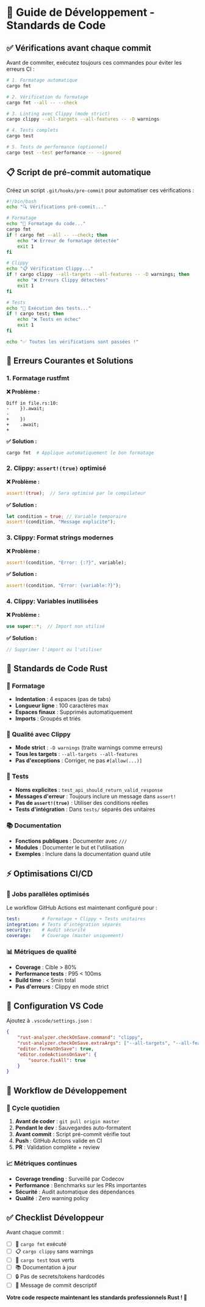# 🔧 Guide de Développement - Standards de Code

## ✅ Vérifications avant chaque commit

Avant de commiter, exécutez toujours ces commandes pour éviter les erreurs CI :

```bash
# 1. Formatage automatique
cargo fmt

# 2. Vérification du formatage
cargo fmt --all -- --check

# 3. Linting avec Clippy (mode strict)
cargo clippy --all-targets --all-features -- -D warnings

# 4. Tests complets
cargo test

# 5. Tests de performance (optionnel)
cargo test --test performance -- --ignored
```

## 📋 Script de pré-commit automatique

Créez un script `.git/hooks/pre-commit` pour automatiser ces vérifications :

```bash
#!/bin/bash
echo "🔍 Vérifications pré-commit..."

# Formatage
echo "📝 Formatage du code..."
cargo fmt
if ! cargo fmt --all -- --check; then
    echo "❌ Erreur de formatage détectée"
    exit 1
fi

# Clippy
echo "📋 Vérification Clippy..."
if ! cargo clippy --all-targets --all-features -- -D warnings; then
    echo "❌ Erreurs Clippy détectées"
    exit 1
fi

# Tests
echo "🧪 Exécution des tests..."
if ! cargo test; then
    echo "❌ Tests en échec"
    exit 1
fi

echo "✅ Toutes les vérifications sont passées !"
```

## 🚫 Erreurs Courantes et Solutions

### 1. **Formatage rustfmt**

**❌ Problème :**
```
Diff in file.rs:10:
-    }).await;
-    
+    })
+    .await;
+
```

**✅ Solution :**
```bash
cargo fmt  # Applique automatiquement le bon formatage
```

### 2. **Clippy: `assert!(true)` optimisé**

**❌ Problème :**
```rust
assert!(true);  // Sera optimisé par le compilateur
```

**✅ Solution :**
```rust
let condition = true; // Variable temporaire
assert!(condition, "Message explicite");
```

### 3. **Clippy: Format strings modernes**

**❌ Problème :**
```rust
assert!(condition, "Error: {:?}", variable);
```

**✅ Solution :**
```rust
assert!(condition, "Error: {variable:?}");
```

### 4. **Clippy: Variables inutilisées**

**❌ Problème :**
```rust
use super::*;  // Import non utilisé
```

**✅ Solution :**
```rust
// Supprimer l'import ou l'utiliser
```

## 🎯 Standards de Code Rust

### 📏 Formatage
- **Indentation** : 4 espaces (pas de tabs)
- **Longueur ligne** : 100 caractères max
- **Espaces finaux** : Supprimés automatiquement
- **Imports** : Groupés et triés

### 🧹 Qualité avec Clippy
- **Mode strict** : `-D warnings` (traite warnings comme erreurs)
- **Tous les targets** : `--all-targets --all-features`
- **Pas d'exceptions** : Corriger, ne pas `#[allow(...)]`

### 🧪 Tests
- **Noms explicites** : `test_api_should_return_valid_response`
- **Messages d'erreur** : Toujours inclure un message dans `assert!`
- **Pas de `assert!(true)`** : Utiliser des conditions réelles
- **Tests d'intégration** : Dans `tests/` séparés des unitaires

### 📚 Documentation
- **Fonctions publiques** : Documenter avec `///`
- **Modules** : Documenter le but et l'utilisation
- **Exemples** : Inclure dans la documentation quand utile

## ⚡ Optimisations CI/CD

### 🔄 Jobs parallèles optimisés

Le workflow GitHub Actions est maintenant configuré pour :

```yaml
test:        # Formatage + Clippy + Tests unitaires
integration: # Tests d'intégration séparés
security:    # Audit sécurité
coverage:    # Coverage (master uniquement)
```

### 📊 Métriques de qualité

- **Coverage** : Cible > 80%
- **Performance tests** : P95 < 100ms
- **Build time** : < 5min total
- **Pas d'erreurs** : Clippy en mode strict

## 🔧 Configuration VS Code

Ajoutez à `.vscode/settings.json` :

```json
{
    "rust-analyzer.checkOnSave.command": "clippy",
    "rust-analyzer.checkOnSave.extraArgs": ["--all-targets", "--all-features"],
    "editor.formatOnSave": true,
    "editor.codeActionsOnSave": {
        "source.fixAll": true
    }
}
```

## 🚀 Workflow de Développement

### 🔄 Cycle quotidien

1. **Avant de coder** : `git pull origin master`
2. **Pendant le dev** : Sauvegardes auto-formatent
3. **Avant commit** : Script pré-commit vérifie tout
4. **Push** : GitHub Actions valide en CI
5. **PR** : Validation complète + review

### 📈 Métriques continues

- **Coverage trending** : Surveillé par Codecov
- **Performance** : Benchmarks sur les PRs importantes
- **Sécurité** : Audit automatique des dépendances
- **Qualité** : Zero warning policy

## ✅ Checklist Développeur

Avant chaque commit :

- [ ] 🎨 `cargo fmt` exécuté
- [ ] 📋 `cargo clippy` sans warnings
- [ ] 🧪 `cargo test` tous verts
- [ ] 📚 Documentation à jour
- [ ] 🔒 Pas de secrets/tokens hardcodés
- [ ] 🎯 Message de commit descriptif

**Votre code respecte maintenant les standards professionnels Rust ! 🦀**
